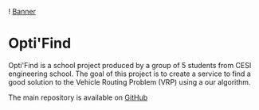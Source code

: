 ! [Banner](https://github.com/CESI-A3-Projet-AlgoAvan-C-Group/.github/tree/main/images/optifind_banner.png)

# Opti'Find

Opti'Find is a school project produced by a group of 5 students from CESI engineering school. The goal of this project is to create a service to find a good solution to the Vehicle Routing Problem (VRP) using a our algorithm.

The main repository is available on [GitHub](https://github.com/CESI-A3-Projet-AlgoAvan-C-Group/OptiFind)